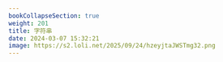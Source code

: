 ```yaml
---
bookCollapseSection: true
weight: 201
title: 字符串
date: 2024-03-07 15:32:21
image: https://s2.loli.net/2025/09/24/hzeyjtaJWSTmg32.png
---
```

